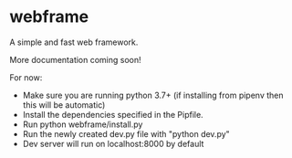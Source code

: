 # webframe
A simple and fast web framework.

More documentation coming soon!

For now:
- Make sure you are running python 3.7+ (if installing from pipenv then this will be automatic)
- Install the dependencies specified in the Pipfile.
- Run python webframe/install.py
- Run the newly created dev.py file with "python dev.py"
- Dev server will run on localhost:8000 by default
